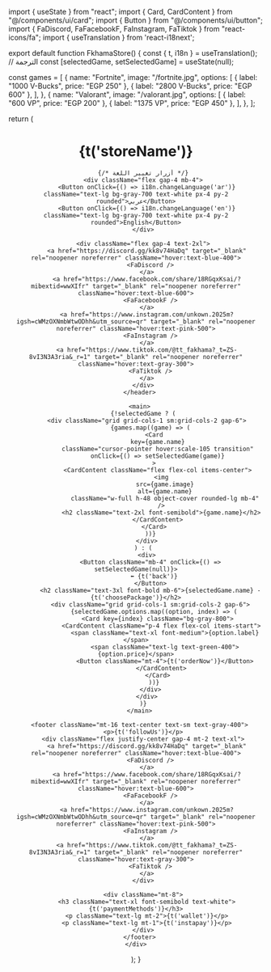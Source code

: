 import { useState } from "react";
import { Card, CardContent } from "@/components/ui/card";
import { Button } from "@/components/ui/button";
import { FaDiscord, FaFacebookF, FaInstagram, FaTiktok } from "react-icons/fa";
import { useTranslation } from 'react-i18next';

export default function FkhamaStore() {
  const { t, i18n } = useTranslation(); // الترجمة
  const [selectedGame, setSelectedGame] = useState(null);

  const games = [
    {
      name: "Fortnite",
      image: "/fortnite.jpg",
      options: [
        { label: "1000 V-Bucks", price: "EGP 250" },
        { label: "2800 V-Bucks", price: "EGP 600" },
      ],
    },
    {
      name: "Valorant",
      image: "/valorant.jpg",
      options: [
        { label: "600 VP", price: "EGP 200" },
        { label: "1375 VP", price: "EGP 450" },
      ],
    },
  ];

  return (
    <div className="min-h-screen bg-gradient-to-b from-black to-gray-900 text-white p-6 flex flex-col justify-between">
      <header className="flex flex-col items-center mb-10">
        <h1 className="text-4xl font-bold text-center mb-4">{t('storeName')}</h1>
        
        {/* أزرار تغيير اللغة */}
        <div className="flex gap-4 mb-4">
          <Button onClick={() => i18n.changeLanguage('ar')} className="text-lg bg-gray-700 text-white px-4 py-2 rounded">عربي</Button>
          <Button onClick={() => i18n.changeLanguage('en')} className="text-lg bg-gray-700 text-white px-4 py-2 rounded">English</Button>
        </div>

        <div className="flex gap-4 text-2xl">
          <a href="https://discord.gg/kk8v74HaDq" target="_blank" rel="noopener noreferrer" className="hover:text-blue-400">
            <FaDiscord />
          </a>
          <a href="https://www.facebook.com/share/18RGqxKsai/?mibextid=wwXIfr" target="_blank" rel="noopener noreferrer" className="hover:text-blue-600">
            <FaFacebookF />
          </a>
          <a href="https://www.instagram.com/unkown.2025m?igsh=cWMzOXNmbWtwODhh&utm_source=qr" target="_blank" rel="noopener noreferrer" className="hover:text-pink-500">
            <FaInstagram />
          </a>
          <a href="https://www.tiktok.com/@tt_fakhama?_t=ZS-8vI3N3A3ria&_r=1" target="_blank" rel="noopener noreferrer" className="hover:text-gray-300">
            <FaTiktok />
          </a>
        </div>
      </header>

      <main>
        {!selectedGame ? (
          <div className="grid grid-cols-1 sm:grid-cols-2 gap-6">
            {games.map((game) => (
              <Card
                key={game.name}
                className="cursor-pointer hover:scale-105 transition"
                onClick={() => setSelectedGame(game)}
              >
                <CardContent className="flex flex-col items-center">
                  <img
                    src={game.image}
                    alt={game.name}
                    className="w-full h-48 object-cover rounded-lg mb-4"
                  />
                  <h2 className="text-2xl font-semibold">{game.name}</h2>
                </CardContent>
              </Card>
            ))}
          </div>
        ) : (
          <div>
            <Button className="mb-4" onClick={() => setSelectedGame(null)}>
              ⬅ {t('back')}
            </Button>
            <h2 className="text-3xl font-bold mb-6">{selectedGame.name} - {t('choosePackage')}</h2>
            <div className="grid grid-cols-1 sm:grid-cols-2 gap-6">
              {selectedGame.options.map((option, index) => (
                <Card key={index} className="bg-gray-800">
                  <CardContent className="p-4 flex flex-col items-start">
                    <span className="text-xl font-medium">{option.label}</span>
                    <span className="text-lg text-green-400">{option.price}</span>
                    <Button className="mt-4">{t('orderNow')}</Button>
                  </CardContent>
                </Card>
              ))}
            </div>
          </div>
        )}
      </main>

      <footer className="mt-16 text-center text-sm text-gray-400">
        <p>{t('followUs')}</p>
        <div className="flex justify-center gap-4 mt-2 text-xl">
          <a href="https://discord.gg/kk8v74HaDq" target="_blank" rel="noopener noreferrer" className="hover:text-blue-400">
            <FaDiscord />
          </a>
          <a href="https://www.facebook.com/share/18RGqxKsai/?mibextid=wwXIfr" target="_blank" rel="noopener noreferrer" className="hover:text-blue-600">
            <FaFacebookF />
          </a>
          <a href="https://www.instagram.com/unkown.2025m?igsh=cWMzOXNmbWtwODhh&utm_source=qr" target="_blank" rel="noopener noreferrer" className="hover:text-pink-500">
            <FaInstagram />
          </a>
          <a href="https://www.tiktok.com/@tt_fakhama?_t=ZS-8vI3N3A3ria&_r=1" target="_blank" rel="noopener noreferrer" className="hover:text-gray-300">
            <FaTiktok />
          </a>
        </div>

        <div className="mt-8">
          <h3 className="text-xl font-semibold text-white">{t('paymentMethods')}</h3>
          <p className="text-lg mt-2">{t('wallet')}</p>
          <p className="text-lg mt-1">{t('instapay')}</p>
        </div>
      </footer>
    </div>
  );
}
